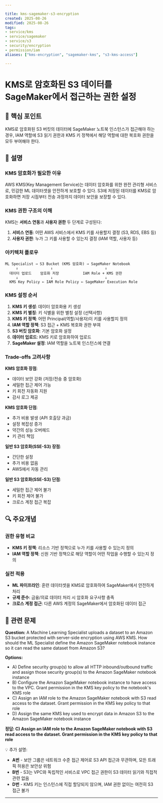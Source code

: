 ```yaml
---

title: kms-sagemaker-s3-encryption
created: 2025-08-26
modified: 2025-08-26
tags:
- service/kms
- service/sagemaker
- service/s3
- security/encryption
- permission/iam
aliases: ["kms-encryption", "sagemaker-kms", "s3-kms-access"]

---
```


# KMS로 암호화된 S3 데이터를 SageMaker에서 접근하는 권한 설정

## 🎯 핵심 포인트

KMS로 암호화된 S3 버킷의 데이터에 SageMaker 노트북 인스턴스가 접근해야 하는 경우, IAM 역할에 S3 읽기 권한과 KMS 키 정책에서 해당 역할에 대한 복호화 권한을 모두 부여해야 한다.

## 📝 설명

### KMS 암호화가 필요한 이유

AWS KMS(Key Management Service)는 데이터 암호화를 위한 완전 관리형 서비스로, 민감한 ML 데이터셋을 안전하게 보호할 수 있다. S3에 저장된 데이터를 KMS로 암호화하면 저장 시점부터 전송 과정까지 데이터 보안을 보장할 수 있다.

### KMS 권한 구조의 이해

KMS는 **서비스 연동**과 **사용자 권한** 두 단계로 구성된다:

1. **서비스 연동**: 어떤 AWS 서비스에서 KMS 키를 사용할지 결정 (S3, RDS, EBS 등)
2. **사용자 권한**: 누가 그 키를 사용할 수 있는지 결정 (IAM 역할, 사용자 등)

### 아키텍처 플로우

```
ML Specialist → S3 Bucket (KMS 암호화) → SageMaker Notebook
     ↓               ↓                        ↓
  데이터 업로드    암호화 저장           IAM Role + KMS 권한
     ↓               ↓                        ↓
  KMS Key Policy ← IAM Role Policy ← SageMaker Execution Role
```

### KMS 설정 순서

1. **KMS 키 생성**: 데이터 암호화용 키 생성
2. **KMS 키 별칭**: 키 식별을 위한 별칭 설정 (선택사항)
3. **KMS 키 정책**: 어떤 Principal(역할/사용자)이 키를 사용할지 정의
4. **IAM 역할 정책**: S3 접근 + KMS 복호화 권한 부여
5. **S3 버킷 암호화**: 기본 암호화 설정
6. **데이터 업로드**: KMS 키로 암호화하여 업로드
7. **SageMaker 설정**: IAM 역할을 노트북 인스턴스에 연결

### Trade-offs 고려사항

**KMS 암호화 장점**:
- 데이터 보안 강화 (저장/전송 중 암호화)
- 세밀한 접근 제어 가능
- 키 회전 자동화 지원
- 감사 로그 제공

**KMS 암호화 단점**:
- 추가 비용 발생 (API 호출당 과금)
- 설정 복잡성 증가
- 약간의 성능 오버헤드
- 키 관리 책임

**일반 S3 암호화(SSE-S3) 장점**:
- 간단한 설정
- 추가 비용 없음
- AWS에서 자동 관리

**일반 S3 암호화(SSE-S3) 단점**:
- 세밀한 접근 제어 불가
- 키 회전 제어 불가
- 크로스 계정 접근 복잡

## 🔍 주요개념

### 권한 유형 비교

- **KMS 키 정책**: 리소스 기반 정책으로 누가 키를 사용할 수 있는지 정의
- **IAM 역할 정책**: 신원 기반 정책으로 해당 역할이 어떤 작업을 수행할 수 있는지 정의

### 실전 적용

- **ML 파이프라인**: 훈련 데이터셋을 KMS로 암호화하여 SageMaker에서 안전하게 처리
- **규제 준수**: 금융/의료 데이터 처리 시 암호화 요구사항 충족
- **크로스 계정 접근**: 다른 AWS 계정의 SageMaker에서 암호화된 데이터 접근

## 📝 관련 문제

**Question:** A Machine Learning Specialist uploads a dataset to an Amazon S3 bucket protected with server-side encryption using AWS KMS. How should the ML Specialist define the Amazon SageMaker notebook instance so it can read the same dataset from Amazon S3?

**Options:**

- A) Define security group(s) to allow all HTTP inbound/outbound traffic and assign those security group(s) to the Amazon SageMaker notebook instance
- B) Configure the Amazon SageMaker notebook instance to have access to the VPC. Grant permission in the KMS key policy to the notebook's KMS role
- C) Assign an IAM role to the Amazon SageMaker notebook with S3 read access to the dataset. Grant permission in the KMS key policy to that role
- D) Assign the same KMS key used to encrypt data in Amazon S3 to the Amazon SageMaker notebook instance

**정답: C) Assign an IAM role to the Amazon SageMaker notebook with S3 read access to the dataset. Grant permission in the KMS key policy to that role**

💡 추가 설명:

- **A번** - 보안 그룹은 네트워크 수준 접근 제어로 S3 API 접근과 무관하며, 모든 트래픽 허용은 보안상 위험
- **B번** - S3는 VPC와 독립적인 서비스로 VPC 접근 권한이 S3 데이터 읽기와 직접적 관련 없음
- **D번** - KMS 키는 인스턴스에 직접 할당되지 않으며, IAM 권한 없이는 여전히 S3 접근 불가

---